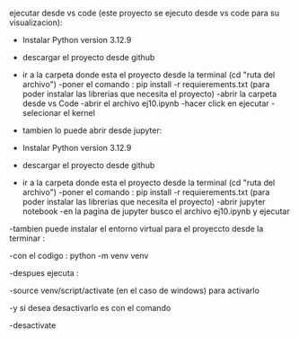 ejecutar desde vs code (este proyecto se ejecuto desde vs code para su visualizacion):

- Instalar Python version 3.12.9
- descargar el proyecto desde github
- ir a la carpeta donde esta el proyecto desde la terminal (cd "ruta del archivo")
-poner el comando : pip install -r requierements.txt (para poder instalar las librerias que necesita el proyecto)
-abrir la carpeta desde vs Code 
-abrir el archivo ej10.ipynb
-hacer click en ejecutar
-selecionar el kernel 


- tambien lo puede abrir desde jupyter:


- Instalar Python version 3.12.9
- descargar el proyecto desde github
- ir a la carpeta donde esta el proyecto desde la terminal (cd "ruta del archivo")
-poner el comando : pip install -r requierements.txt (para poder instalar las librerias que necesita el proyecto)
-abrir jupyter notebook 
-en la pagina de jupyter busco el archivo ej10.ipynb y ejecutar




-tambien puede instalar el entorno virtual para el proyeccto desde la terminar :

-con el codigo : python -m venv venv

-despues ejecuta :  

-source venv/script/activate (en el caso de windows) para activarlo

-y si desea desactivarlo es con el comando 

-desactivate